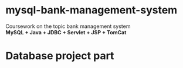 # mysql-bank-management-system
Coursework on the topic bank management system<br>
<strong>MySQL + Java + JDBC + Servlet + JSP + TomCat</strong>
<h1>Database project part</h1>
